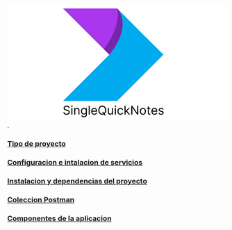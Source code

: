 
![HomeReadme](/README/Resources/img/about.png).
### [Tipo de proyecto](/README/TIPO_APP.md)
### [Configuracion e intalacion de servicios](/README/SERVICIO.md)
### [Instalacion y dependencias del proyecto](/README/INSTALACION.md)
### [Coleccion Postman](/README/COLLECTION_POSTAMAN.md)
### [Componentes de la aplicacion](/README/COMPONENTES_APP.md)


